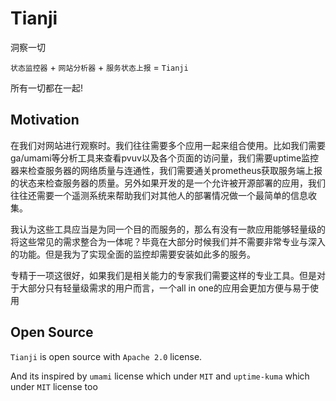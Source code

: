 # Tianji

洞察一切

`状态监控器` + `网站分析器` + `服务状态上报` = `Tianji`

所有一切都在一起!

## Motivation

在我们对网站进行观察时。我们往往需要多个应用一起来组合使用。比如我们需要ga/umami等分析工具来查看pvuv以及各个页面的访问量，我们需要uptime监控器来检查服务器的网络质量与连通性，我们需要通关prometheus获取服务端上报的状态来检查服务器的质量。另外如果开发的是一个允许被开源部署的应用，我们往往还需要一个遥测系统来帮助我们对其他人的部署情况做一个最简单的信息收集。

我认为这些工具应当是为同一个目的而服务的，那么有没有一款应用能够轻量级的将这些常见的需求整合为一体呢？毕竟在大部分时候我们并不需要非常专业与深入的功能。但是我为了实现全面的监控却需要安装如此多的服务。

专精于一项这很好，如果我们是相关能力的专家我们需要这样的专业工具。但是对于大部分只有轻量级需求的用户而言，一个all in one的应用会更加方便与易于使用

## Open Source

`Tianji` is open source with `Apache 2.0` license.

And its inspired by `umami` license which under `MIT` and `uptime-kuma` which under `MIT` license too
